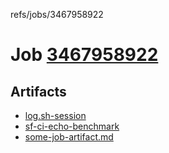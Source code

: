 refs/jobs/3467958922

# Job [3467958922](https://github.com/rokmoln/support-firecloud/runs/3467958922?check_suite_focus=true)

## Artifacts

* [log.sh-session](log.sh-session)
* [sf-ci-echo-benchmark](sf-ci-echo-benchmark)
* [some-job-artifact.md](some-job-artifact.md)

